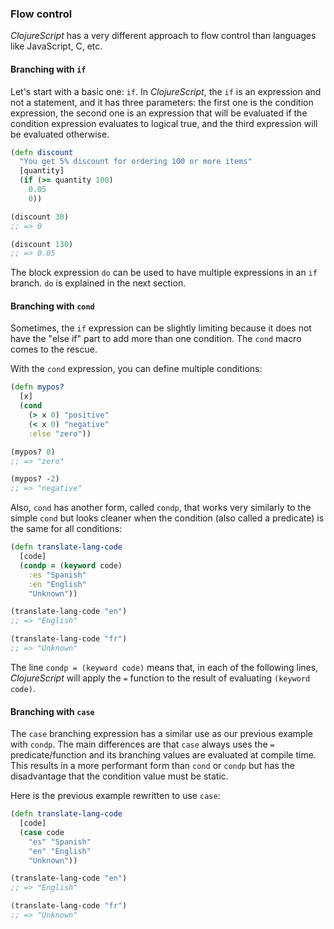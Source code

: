 ### Flow control

_ClojureScript_ has a very different approach to flow control than languages like
JavaScript, C, etc.

#### Branching with `if`

Let's start with a basic one: `if`. In _ClojureScript_, the `if` is an expression
and not a statement, and it has three parameters: the first one is the condition
expression, the second one is an expression that will be evaluated if the condition
expression evaluates to logical true, and the third expression will be evaluated
otherwise.

```clojure
(defn discount
  "You get 5% discount for ordering 100 or more items"
  [quantity]
  (if (>= quantity 100)
    0.05
    0))

(discount 30)
;; => 0

(discount 130)
;; => 0.05
```

The block expression `do` can be used to have multiple expressions in an `if`
branch. `do` is explained in the next section.

#### Branching with `cond`

Sometimes, the `if` expression can be slightly limiting because it does not have the
"else if" part to add more than one condition. The `cond` macro comes to the rescue.

With the `cond` expression, you can define multiple conditions:

```clojure
(defn mypos?
  [x]
  (cond
    (> x 0) "positive"
    (< x 0) "negative"
    :else "zero"))

(mypos? 0)
;; => "zero"

(mypos? -2)
;; => "negative"
```

Also, `cond` has another form, called `condp`, that works very similarly to the
simple `cond` but looks cleaner when the condition (also called a predicate) is the
same for all conditions:

```clojure
(defn translate-lang-code
  [code]
  (condp = (keyword code)
    :es "Spanish"
    :en "English"
    "Unknown"))

(translate-lang-code "en")
;; => "English"

(translate-lang-code "fr")
;; => "Unknown"
```

The line `condp = (keyword code)` means that, in each of the following lines,
_ClojureScript_ will apply the `=` function to the result of evaluating `(keyword
code)`.


#### Branching with `case`

The `case` branching expression has a similar use as our previous example with
`condp`. The main differences are that `case` always uses the `=` predicate/function
and its branching values are evaluated at compile time. This results in a more
performant form than `cond` or `condp` but has the disadvantage that the condition
value must be static.

Here is the previous example rewritten to use `case`:

```clojure
(defn translate-lang-code
  [code]
  (case code
    "es" "Spanish"
    "en" "English"
    "Unknown"))

(translate-lang-code "en")
;; => "English"

(translate-lang-code "fr")
;; => "Unknown"
```
